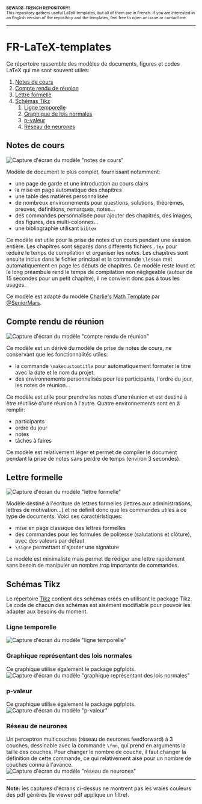 <span style="font-size:8pt">
    <b>BEWARE: FRENCH REPOSITORY!</b> <br>
    This repository gathers useful LaTeX templates, but all of them are in French. If you are interested in an English version of the repository and the templates, feel free to open an issue or contact me.
</span>

---

# FR-LaTeX-templates
Ce répertoire rassemble des modèles de documents, figures et codes LaTeX qui me sont souvent utiles:
1. [Notes de cours](#notes-de-cours)
1. [Compte rendu de réunion](#compte-rendu-de-réunion)
1. [Lettre formelle](#lettre-formelle)
1. [Schémas Tikz](#tikz)
    1. [Ligne temporelle](#ligne-temporelle)
    1. [Graphique de lois normales](#graphique-représentant-des-lois-normales)
    1. [p-valeur](#p-valeur)
    1. [Réseau de neurones](#réseau-de-neurones)

## Notes de cours

![Capture d'écran du modèle "notes de cours"](./images/notes_de_cours.png)

Modèle de document le plus complet, fournissant notamment:
- une page de garde et une introduction au cours clairs
- la mise en page automatique des chapitres
- une table des matières personnalisée
- de nombreux environnements pour questions, solutions, théorèmes, preuves, définitions, remarques, notes...
- des commandes personnalisée pour ajouter des chapitres, des images, des figures, des multi-colonnes...
- une bibliographie utilisant `bibtex`

Ce modèle est utile pour la prise de notes d'un cours pendant une session entière. Les chapitres sont séparés dans différents fichiers `.tex` pour réduire le temps de compilation et organiser les notes. Les chapitres sont ensuite inclus dans le fichier principal et la commande `\lesson` met automatiquement en page les débuts de chapitres.
Ce modèle reste lourd et le long préambule rend le temps de compilation non négligeable (autour de 15 secondes pour un petit chapitre), il ne convient donc pas à tous les usages.

Ce modèle est adapté du modèle [Charlie's Math Template](https://github.com/SeniorMars/dotfiles/tree/5b39b3ef545fa41361dfe64a2cbc03d8411a808f/latex_template) par [@SeniorMars](https://github.com/SeniorMars/).


## Compte rendu de réunion

![Capture d'écran du modèle "compte rendu de réunion"](./images/compte_rendu_de_reunion.png)

Ce modèle est un dérivé du modèle de prise de notes de cours, ne conservant que les fonctionnalités utiles:
- la commande `\makecustomtitle` pour automatiquement formater le titre avec la date et le nom du projet.
- des environnements personnalisés pour les participants, l'ordre du jour, les notes de réunion...

Ce modèle est utile pour prendre les notes d'une réunion et est destiné à être réutilisé d'une réunion à l'autre.
Quatre environnements sont en à remplir:
- participants
- ordre du jour
- notes
- tâches à faires

Ce modèle est relativement léger et permet de compiler le document pendant la prise de notes sans perdre de temps (environ 3 secondes).


## Lettre formelle

![Capture d'écran du modèle "lettre formelle"](./images/lettre_formelle.png)

Modèle destiné à l'écriture de lettres formelles (lettres aux administrations, lettres de motivation...) et ne définit donc que les commandes utiles à ce type de documents. Voici ses caractéristiques:
- mise en page classique des lettres formelles
- des commandes pour les formules de politesse (salutations et clôture), avec des valeurs par défaut
- `\signe` permettant d'ajouter une signature

Le modèle est minimaliste mais permet de rédiger une lettre rapidement sans besoin de manipuler un nombre trop importants de commandes.


## Schémas Tikz
Le répertoire [Tikz](./Tikz/) contient des schémas créés en utilisant le package Tikz. Le code de chacun des schémas est aisément modifiable pour pouvoir les adapter aux besoins du moment.

### Ligne temporelle
![Capture d'écran du modèle "ligne temporelle"](./images/ligne_temporelle.png)

### Graphique représentant des lois normales
Ce graphique utilise également le package pgfplots.
![Capture d'écran du modèle "graphique représentant des lois normales"](./images/graphique_normales.png)

### p-valeur
Ce graphique utilise également le package pgfplots.
![Capture d'écran du modèle "p-valeur"](./images/p-valeur.png)

### Réseau de neurones
Un perceptron multicouches (réseau de neurones feedforward) à 3 couches, dessinable avec la commande `\fnn`, qui prend en arguments la taille des couches. Pour changer le nombre de couche, il faut changer la définition de cette commande, ce qui relativement aisé pour un nombre de couches connu à l'avance.
![Capture d'écran du modèle "réseau de neurones"](./images/fnn.png)

---
**Note:** les captures d'écrans ci-dessus ne montrent pas les vraies couleurs des pdf générés (le viewer pdf applique un filtre).